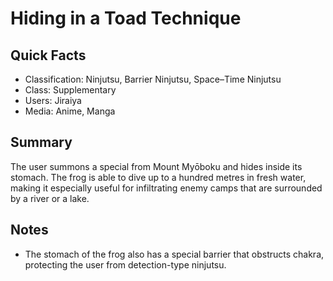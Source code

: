 # Hiding in a Toad Technique

## Quick Facts
- Classification: Ninjutsu, Barrier Ninjutsu, Space–Time Ninjutsu
- Class: Supplementary
- Users: Jiraiya
- Media: Anime, Manga

## Summary
The user summons a special from Mount Myōboku and hides inside its stomach. The frog is able to dive up to a hundred metres in fresh water, making it especially useful for infiltrating enemy camps that are surrounded by a river or a lake.

## Notes
- The stomach of the frog also has a special barrier that obstructs chakra, protecting the user from detection-type ninjutsu.
